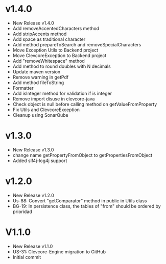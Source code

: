 # v1.4.0
- New Release v1.4.0
- Add removeAccentedCharacters method
- Add stripAccents method
- Add space as traditional character
- Add method prepareToSearch and removeSpecialCharacters
- Move Exception Utils to Backend project
- Move ClevcoreException to Backend project
- Add "removeWhitespace" method
- Add method to round doubles with N decimals
- Update maven version
- Remove warning in getPdf
- Add method fileToString
- Formatter
- Add isInteger method  for validation if is integer
- Remove import disuse in clevcore-java
- Check object is null before calling method on getValueFromProperty
- Fix Utils and ClevcoreException
- Cleanup using SonarQube

# v1.3.0
- New Release v1.3.0
- change name getPropertyFromObject to getPropertiesFromObject
- Added slf4j-log4j support

# v1.2.0
- New Release v1.2.0
- Us-88: Convert "getComparator" method in public in Utils class
- BG-19: In persistence class, the tables of "from" should be ordered by prioridad

# V1.1.0
- New Release v1.1.0
- US-31: Clevcore-Engine migration to GitHub
- Initial commit
